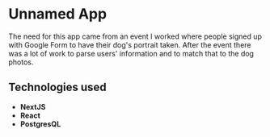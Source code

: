 # Unnamed App
The need for this app came from an event I worked where people signed up with Google Form to have their dog's portrait taken.  After the event there was a lot of work to parse users' information and to match that to the dog photos.  


## Technologies used
- **NextJS**
- **React** 
- **PostgresQL**
